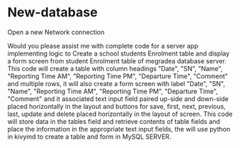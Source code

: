 # New-database
Open a new Network connection 

Would you please assist me with  complete code for a server app implementing logic to Create a school students Enrolment table and display a form screen from student Enrolment table of  megradea database server. This code will create a table with column headings   "Date",  "SN", "Name", "Reporting Time AM", "Reporting Time PM", "Departure Time", "Comment" and multiple rows, it will also create a form screen with label   "Date",  "SN", "Name", "Reporting Time AM", "Reporting Time PM", "Departure Time", "Comment" and it associated text input field paired up-side and down-side placed horizontally in the layout and buttons for save, first, next, previous, last, update and delete placed horizontally in the layout of screen. This code will store data in the tables field and retrieve contents of  table fields and place the information in the appropriate text input fields, the will use python in kivymd to create a table and form in MySQL SERVER.
